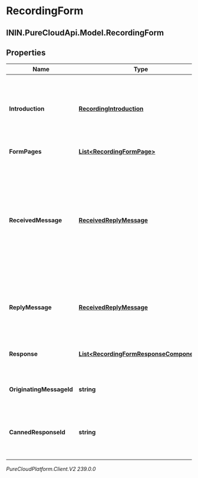 # RecordingForm

## ININ.PureCloudApi.Model.RecordingForm

## Properties

|Name | Type | Description | Notes|
|------------ | ------------- | ------------- | -------------|
| **Introduction** | [**RecordingIntroduction**](RecordingIntroduction) | The introduction component, used to give an intro into what the form entails. | [optional] |
| **FormPages** | [**List&lt;RecordingFormPage&gt;**](RecordingFormPage) | Form pages. | [optional] |
| **ReceivedMessage** | [**ReceivedReplyMessage**](ReceivedReplyMessage) | Defines the initial prompt message structure containing title and subtitle fields that are displayed to the end user when a form requires completion. | [optional] |
| **ReplyMessage** | [**ReceivedReplyMessage**](ReceivedReplyMessage) | The reply message after the user has filled out the form received. | [optional] |
| **Response** | [**List&lt;RecordingFormResponseComponent&gt;**](RecordingFormResponseComponent) | Content of the payload included in the Form response. | [optional] |
| **OriginatingMessageId** | **string** | Reference to the id of the original message. | [optional] |
| **CannedResponseId** | **string** | The id of the canned response which was used to create the form. | [optional] |



_PureCloudPlatform.Client.V2 239.0.0_
